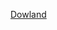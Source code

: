[Dowland](https://github.com/Under4groos/KeyboardHook/blob/master/KeyboardHook/bin/Release/KeyboardHook.dll?raw=true)
